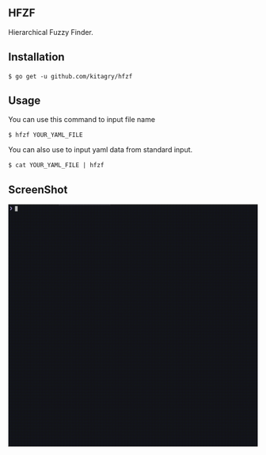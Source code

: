 ## HFZF

Hierarchical Fuzzy Finder.

## Installation

```
$ go get -u github.com/kitagry/hfzf
```

## Usage

You can use this command to input file name

```
$ hfzf YOUR_YAML_FILE
```

You can also use to input yaml data from standard input.

```
$ cat YOUR_YAML_FILE | hfzf
```

## ScreenShot

![hfzf gif](./hfzf.gif)
